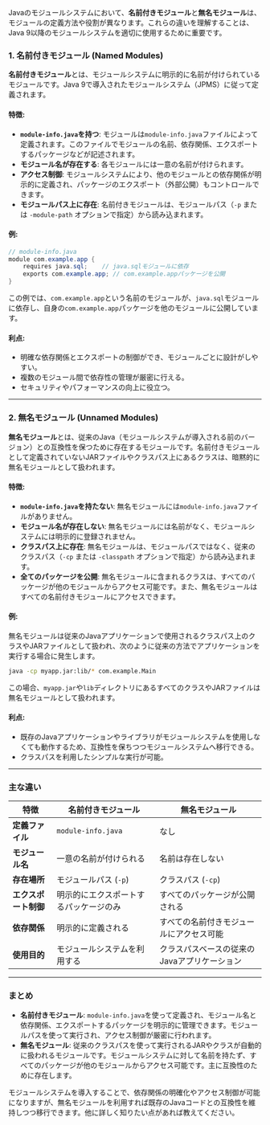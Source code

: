 Javaのモジュールシステムにおいて、**名前付きモジュール**と**無名モジュール**は、モジュールの定義方法や役割が異なります。これらの違いを理解することは、Java 9以降のモジュールシステムを適切に使用するために重要です。

### 1. 名前付きモジュール (Named Modules)

**名前付きモジュール**とは、モジュールシステムに明示的に名前が付けられているモジュールです。Java 9で導入されたモジュールシステム（JPMS）に従って定義されます。

#### 特徴:
- **`module-info.java`を持つ**: モジュールは`module-info.java`ファイルによって定義されます。このファイルでモジュールの名前、依存関係、エクスポートするパッケージなどが記述されます。
- **モジュール名が存在する**: 各モジュールには一意の名前が付けられます。
- **アクセス制御**: モジュールシステムにより、他のモジュールとの依存関係が明示的に定義され、パッケージのエクスポート（外部公開）もコントロールできます。
- **モジュールパス上に存在**: 名前付きモジュールは、モジュールパス（`-p` または `-module-path` オプションで指定）から読み込まれます。

#### 例:
```java
// module-info.java
module com.example.app {
    requires java.sql;    // java.sqlモジュールに依存
    exports com.example.app; // com.example.appパッケージを公開
}
```

この例では、`com.example.app`という名前のモジュールが、`java.sql`モジュールに依存し、自身の`com.example.app`パッケージを他のモジュールに公開しています。

#### 利点:
- 明確な依存関係とエクスポートの制御ができ、モジュールごとに設計がしやすい。
- 複数のモジュール間で依存性の管理が厳密に行える。
- セキュリティやパフォーマンスの向上に役立つ。

---

### 2. 無名モジュール (Unnamed Modules)

**無名モジュール**とは、従来のJava（モジュールシステムが導入される前のバージョン）との互換性を保つために存在するモジュールです。名前付きモジュールとして定義されていないJARファイルやクラスパス上にあるクラスは、暗黙的に無名モジュールとして扱われます。

#### 特徴:
- **`module-info.java`を持たない**: 無名モジュールには`module-info.java`ファイルがありません。
- **モジュール名が存在しない**: 無名モジュールには名前がなく、モジュールシステムには明示的に登録されません。
- **クラスパス上に存在**: 無名モジュールは、モジュールパスではなく、従来のクラスパス（`-cp` または `-classpath` オプションで指定）から読み込まれます。
- **全てのパッケージを公開**: 無名モジュールに含まれるクラスは、すべてのパッケージが他のモジュールからアクセス可能です。また、無名モジュールはすべての名前付きモジュールにアクセスできます。

#### 例:
無名モジュールは従来のJavaアプリケーションで使用されるクラスパス上のクラスやJARファイルとして扱われ、次のように従来の方法でアプリケーションを実行する場合に発生します。

```bash
java -cp myapp.jar:lib/* com.example.Main
```

この場合、`myapp.jar`や`lib`ディレクトリにあるすべてのクラスやJARファイルは無名モジュールとして扱われます。

#### 利点:
- 既存のJavaアプリケーションやライブラリがモジュールシステムを使用しなくても動作するため、互換性を保ちつつモジュールシステムへ移行できる。
- クラスパスを利用したシンプルな実行が可能。

---

### 主な違い

| 特徴               | 名前付きモジュール                    | 無名モジュール                    |
|--------------------|----------------------------------|----------------------------------|
| **定義ファイル**      | `module-info.java`                 | なし                             |
| **モジュール名**       | 一意の名前が付けられる               | 名前は存在しない                  |
| **存在場所**         | モジュールパス (`-p`)                | クラスパス (`-cp`)                |
| **エクスポート制御**   | 明示的にエクスポートするパッケージのみ | すべてのパッケージが公開される       |
| **依存関係**         | 明示的に定義される                   | すべての名前付きモジュールにアクセス可能 |
| **使用目的**         | モジュールシステムを利用する          | クラスパスベースの従来のJavaアプリケーション|

---

### まとめ

- **名前付きモジュール**: `module-info.java`を使って定義され、モジュール名と依存関係、エクスポートするパッケージを明示的に管理できます。モジュールパスを使って実行され、アクセス制御が厳密に行われます。
- **無名モジュール**: 従来のクラスパスを使って実行されるJARやクラスが自動的に扱われるモジュールです。モジュールシステムに対して名前を持たず、すべてのパッケージが他のモジュールからアクセス可能です。主に互換性のために存在します。

モジュールシステムを導入することで、依存関係の明確化やアクセス制御が可能になりますが、無名モジュールを利用すれば既存のJavaコードとの互換性を維持しつつ移行できます。他に詳しく知りたい点があれば教えてください。
